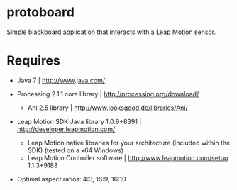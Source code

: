 protoboard
==========

Simple blackboard application that interacts with a Leap Motion sensor.


Requires
==========

* Java 7									|	http://www.java.com/

* Processing 2.1.1 core library				|	http://processing.org/download/
	+ Ani 2.5 library						|	http://www.looksgood.de/libraries/Ani/

* Leap Motion SDK Java library 1.0.9+8391	|	http://developer.leapmotion.com/
	+ Leap Motion native libraries for your
	  architecture (included within the SDK)
	  (tested on a x64 Windows)
	+ Leap Motion Controller software		|	http://www.leapmotion.com/setup
	  1.1.3+9188

* Optimal aspect ratios: 4:3, 16:9, 16:10